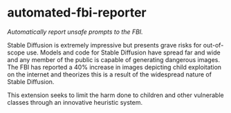 # automated-fbi-reporter

_Automatically report unsafe prompts to the FBI._

Stable Diffusion is extremely impressive but presents grave risks for out-of-scope use. Models and code for Stable Diffusion have spread far and wide and any member of the public is capable of generating dangerous images. The FBI has reported a 40% increase in images depicting child exploitation on
the internet and theorizes this is a result of the widespread nature of Stable Diffusion.

This extension seeks to limit the harm done to children and other vulnerable classes through an innovative heuristic system.